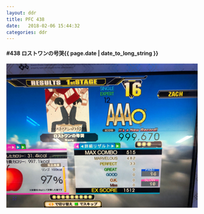 ```yaml
---
layout: ddr
title: PFC 438
date:   2018-02-06 15:44:32
categories: ddr
---
```


#### **#438** ロストワンの号哭<span class="pull-right">{{ page.date | date_to_long_string }}</span>
![](/images/pfc/438_ロストワンの号哭.jpg)
